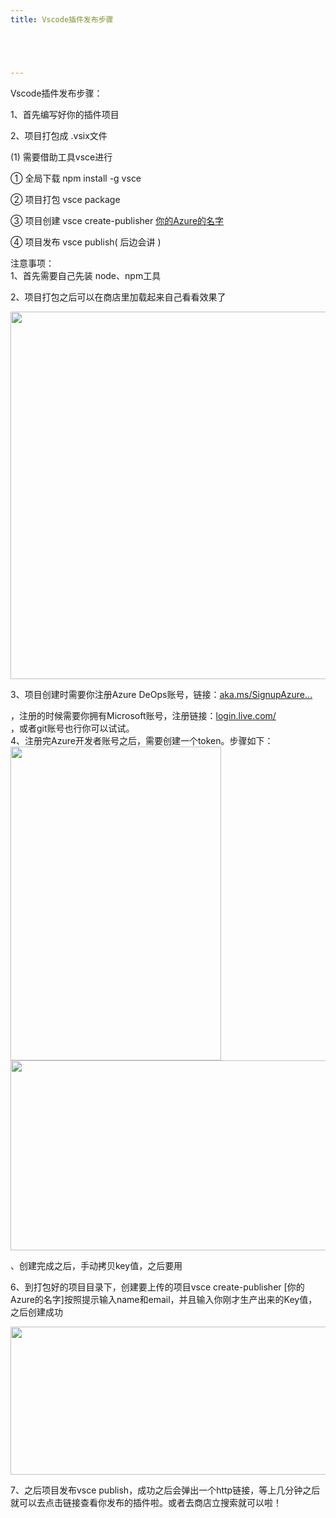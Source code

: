 ```yaml
---
title: Vscode插件发布步骤





---
```

<div>
 Vscode插件发布步骤：
  
 1、首先编写好你的插件项目
  
 2、项目打包成 .vsix文件
  
 (1) 需要借助工具vsce进行
  
 ① 全局下载 npm install -g vsce
  
 ② 项目打包 vsce package
  
 ③ 项目创建 vsce create-publisher [你的Azure的名字](后边会讲)
  
 ④ 项目发布 vsce publish( 后边会讲 )
  
  <div>
    注意事项：
  </div>
 1、首先需要自己先装 node、npm工具
  
 2、项目打包之后可以在商店里加载起来自己看看效果了
  
 <img loading="lazy" width="705" height="588" class="alignnone size-full wp-image-5800 shadow" src="https://haomou.oss-cn-beijing.aliyuncs.com/upload/2020/05/img_5ebd5d261df32.png" data-src="https://haomou.oss-cn-beijing.aliyuncs.com/upload/2020/05/img_5ebd5d261df32.png?x-oss-process=image/format,webp" alt="" srcset="https://haomou.oss-cn-beijing.aliyuncs.com/upload/2020/05/img_5ebd5d261df32.png?x-oss-process=image/format,webp 705w, https://haomou.oss-cn-beijing.aliyuncs.com/upload/2020/05/img_5ebd5d261df32.png?x-oss-process=image/quality,q_50/resize,m_fill,w_300,h_250/format,webp 300w" sizes="(max-width: 705px) 100vw, 705px" />
  
 3、项目创建时需要你注册Azure DeOps账号，链接：<a href="https://aka.ms/SignupAzureDevOps" target="_blank" rel="nofollow noopener noreferrer">aka.ms/SignupAzure…</a>
  
  <div>
    ，注册的时候需要你拥有Microsoft账号，注册链接：<a href="https://login.live.com/" target="_blank" rel="nofollow noopener noreferrer">login.live.com/</a>
  </div>
  <div>
    ，或者git账号也行你可以试试。
  </div>
 4、注册完Azure开发者账号之后，需要创建一个token。步骤如下：
  
 <img loading="lazy" width="337" height="502" class="alignnone size-full wp-image-5801 shadow" src="https://haomou.oss-cn-beijing.aliyuncs.com/upload/2020/05/img_5ebd5d2f1cee0.png" data-src="https://haomou.oss-cn-beijing.aliyuncs.com/upload/2020/05/img_5ebd5d2f1cee0.png?x-oss-process=image/format,webp" alt="" srcset="https://haomou.oss-cn-beijing.aliyuncs.com/upload/2020/05/img_5ebd5d2f1cee0.png?x-oss-process=image/format,webp 337w, https://haomou.oss-cn-beijing.aliyuncs.com/upload/2020/05/img_5ebd5d2f1cee0.png?x-oss-process=image/quality,q_50/resize,m_fill,w_201,h_300/format,webp 201w" sizes="(max-width: 337px) 100vw, 337px" />
  
 <img loading="lazy" width="1003" height="304" class="alignnone size-full wp-image-5802 shadow" src="https://haomou.oss-cn-beijing.aliyuncs.com/upload/2020/05/img_5ebd5feadeabb.png" data-src="https://haomou.oss-cn-beijing.aliyuncs.com/upload/2020/05/img_5ebd5feadeabb.png?x-oss-process=image/format,webp" alt="" srcset="https://haomou.oss-cn-beijing.aliyuncs.com/upload/2020/05/img_5ebd5feadeabb.png?x-oss-process=image/format,webp 1003w, https://haomou.oss-cn-beijing.aliyuncs.com/upload/2020/05/img_5ebd5feadeabb.png?x-oss-process=image/quality,q_50/resize,m_fill,w_300,h_91/format,webp 300w, https://haomou.oss-cn-beijing.aliyuncs.com/upload/2020/05/img_5ebd5feadeabb.png?x-oss-process=image/quality,q_50/resize,m_fill,w_768,h_233/format,webp 768w, https://haomou.oss-cn-beijing.aliyuncs.com/upload/2020/05/img_5ebd5feadeabb.png?x-oss-process=image/quality,q_50/resize,m_fill,w_800,h_242/format,webp 800w" sizes="(max-width: 1003px) 100vw, 1003px" />
  
 、创建完成之后，手动拷贝key值，之后要用
  
 6、到打包好的项目目录下，创建要上传的项目vsce create-publisher [你的Azure的名字]按照提示输入name和email，并且输入你刚才生产出来的Key值，之后创建成功
  
 <img loading="lazy" width="1280" height="237" class="alignnone size-full wp-image-5803 shadow" src="https://haomou.oss-cn-beijing.aliyuncs.com/upload/2020/05/img_5ebd5ff6a010d.png" data-src="https://haomou.oss-cn-beijing.aliyuncs.com/upload/2020/05/img_5ebd5ff6a010d.png?x-oss-process=image/format,webp" alt="" srcset="https://haomou.oss-cn-beijing.aliyuncs.com/upload/2020/05/img_5ebd5ff6a010d.png?x-oss-process=image/format,webp 1280w, https://haomou.oss-cn-beijing.aliyuncs.com/upload/2020/05/img_5ebd5ff6a010d.png?x-oss-process=image/quality,q_50/resize,m_fill,w_300,h_56/format,webp 300w, https://haomou.oss-cn-beijing.aliyuncs.com/upload/2020/05/img_5ebd5ff6a010d.png?x-oss-process=image/quality,q_50/resize,m_fill,w_768,h_142/format,webp 768w, https://haomou.oss-cn-beijing.aliyuncs.com/upload/2020/05/img_5ebd5ff6a010d.png?x-oss-process=image/quality,q_50/resize,m_fill,w_800,h_148/format,webp 800w" sizes="(max-width: 1280px) 100vw, 1280px" />
  
 7、之后项目发布vsce publish，成功之后会弹出一个http链接，等上几分钟之后就可以去点击链接查看你发布的插件啦。或者去商店立搜索就可以啦！
</div>
